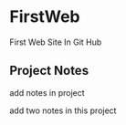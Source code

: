 # FirstWeb
First Web Site In Git Hub

## Project Notes
 
add notes in project

add two notes in this project
